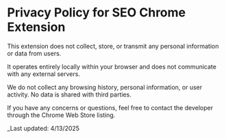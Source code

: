 # Privacy Policy for SEO Chrome Extension

This extension does not collect, store, or transmit any personal information or data from users.

It operates entirely locally within your browser and does not communicate with any external servers.

We do not collect any browsing history, personal information, or user activity. No data is shared with third parties.

If you have any concerns or questions, feel free to contact the developer through the Chrome Web Store listing.

_Last updated: 4/13/2025
